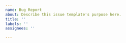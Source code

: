 ```yaml
---
name: Bug Report
about: Describe this issue template's purpose here.
title: ''
labels: ''
assignees: ''

---
```



